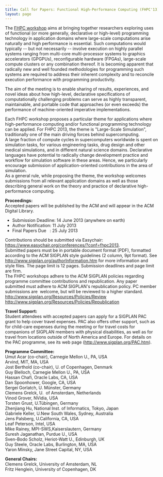 ```yaml
---
title: Call for Papers: Functional High-Performance Computing (FHPC'13)
layout: page
---
```


<div class="item-text dynamic-text">
	<div><p>The <a href="http://hiperfit.dk/fhpc13.html" target="_blank" rel="nofollow">FHPC workshop</a>
 aims at bringing together researchers exploring uses of functional (or 
more generally, declarative or high-level) programming technology in 
application domains where large-scale computations arise naturally and 
high performance is essential. Such computations would typically -- but 
not necessarily -- involve execution on highly parallel systems ranging 
from multi-core multi-processor systems to graphics accelerators 
(GPGPUs), reconfigurable hardware (FPGAs), large-scale compute clusters 
or any combination thereof. It is becoming apparent that radically new 
and well founded methodologies for programming such systems are required
 to address their inherent complexity and to reconcile execution 
performance with programming productivity.</p><p>The aim of the meeting 
is to enable sharing of results, experiences, and novel ideas about how 
high-level, declarative specifications of computationally challenging 
problems can serve as highly transparent, maintainable, and portable 
code that approaches (or even exceeds) the performance of 
machine-oriented imperative implementations.</p><p>Each FHPC workshop 
proposes a particular theme for applications where high-performance 
computing and/or functional programming technology can be applied. For 
FHPC 2013, the theme is "Large-Scale Simulation", traditionally one of 
the main driving forces behind supercomputing.<br>A large fraction of 
compute cycles in supercomputers worldwide is spent on simulation tasks,
 for various engineering tasks, drug design and other medical 
simulations, and in different natural science domains. Declarative 
languages have potential to radically change development practice and 
workflow for simulation software in these areas. Hence, we particularly 
encourage submission of application-oriented contributions in the area 
of simulation.&nbsp; <br>As a general rule, while proposing the theme, the 
workshop welcomes submissions from all relevant application domains as 
well as those describing general work on the theory and practice of 
declarative high-performance computing.</p><p><strong>Proceedings:</strong><br>Accepted papers will be published by the ACM and will appear in the ACM Digital Library.</p><ul><li>Submission Deadline: 14 June 2013 (anywhere on earth)</li><li>Author Notification: 11 July 2013</li><li>Final Papers Due&nbsp;&nbsp; : 25 July 2013<br></li></ul><p>Contributions should be submitted via Easychair: <a href="https://www.easychair.org/conferences/?conf=fhpc2013" target="_blank" rel="nofollow">https://www.easychair.org/conferences/?conf=fhpc2013</a>.<br>Submitted
 papers must be in portable document format (PDF), formatted according 
to the ACM SIGPLAN style guidelines (2 column, 9pt format). See <a href="http://www.sigplan.org/authorInformation.htm" target="_blank" rel="nofollow">http://www.sigplan.org/authorInformation.htm</a> for more information and style files. The page limit is 12 pages. Submission deadlines and page limit are firm.<br>The
 FHPC workshops adhere to the ACM SIGPLAN policies regarding programme 
committee contributions and republication. Any paper submitted must 
adhere to ACM SIGPLAN's republication policy. PC member submissions are&nbsp;
 welcome, but will be reviewed to a higher standard.<br><a href="http://www.sigplan.org/Resources/Policies/Review" target="_blank" rel="nofollow">http://www.sigplan.org/Resources/Policies/Review</a><br><a href="http://www.sigplan.org/Resources/Policies/Republication" target="_blank" rel="nofollow">http://www.sigplan.org/Resources/Policies/Republication</a></p><p><strong>Travel Support:</strong><br>Student
 attendees with accepted papers can apply for a SIGPLAN PAC grant to 
help cover travel expenses. PAC also offers other support, such as for 
child-care expenses during the meeting or for travel costs for 
companions of SIGPLAN members with physical disabilities, as well as for
 travel from locations outside of North America and Europe. For details 
on the PAC programme, see its web page (<a href="http://www.sigplan.org/PAC.htm" target="_blank" rel="nofollow">http://www.sigplan.org/PAC.htm</a>).</p><p><strong>Programme Committee:</strong><br>Umut Acar (co-chair), Carnegie Mellon U., PA, USA<br>Arvind, MIT, MA, USA<br>Jost Berthold (co-chair), U. of Copenhagen, Denmark<br>Guy Blelloch, Carnegie Mellon U., PA, USA<br>Hassan Chafi, Oracle Labs, CA, USA<br>Dan Spoonhower, Google, CA, USA<br>Sergei Gorlatch, U. Münster, Germany<br>Clemens Grelck, U. &nbsp;of Amsterdam, Netherlands<br>Vinod Grover, NVidia, USA<br>Torsten Grust, U.Tübingen, Germany<br>Zhenjiang Hu, National Inst. of Informatics, Tokyo, Japan<br>Gabriele Keller, U.New South Wales, Sydney, Australia<br>Jens Palsberg, U.California, CA, USA<br>Leaf Peterson, Intel, USA<br>Mike Rainey, MPI-SWS,Kaiserslautern, Germany<br>Suresh Jaganathan, Purdue U., USA<br>Sven-Bodo Scholz, Heriot-Watt U., Edinburgh, UK<br>Guy Steele, Oracle Labs, Burlington, MA, USA<br>Yaron Minsky, Jane Street Capital, NY, USA</p><p><strong>General Chairs:<br></strong>Clemens Grelck, University of Amsterdam, NL<br>Fritz Henglein, University of Copenhagen, DK</p></div>
</div>

